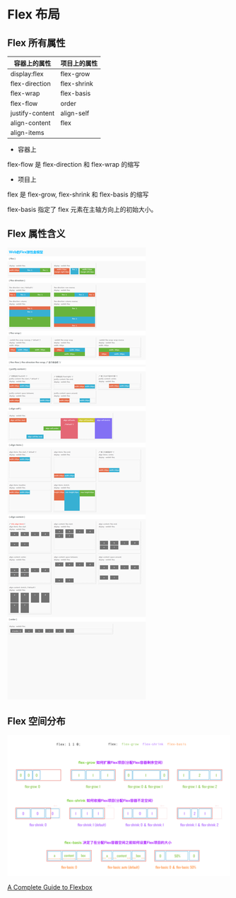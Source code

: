 # Flex 布局

## Flex 所有属性

| 容器上的属性    | 项目上的属性 |
| --------------- | ------------ |
| display:flex    | flex-grow    |
| flex-direction  | flex-shrink  |
| flex-wrap       | flex-basis   |
| flex-flow       | order        |
| justify-content | align-self   |
| align-content   | flex         |
| align-items     |              |

- 容器上

flex-flow 是 flex-direction 和 flex-wrap 的缩写

- 项目上

flex 是 flex-grow, flex-shrink 和 flex-basis 的缩写

flex-basis 指定了 flex 元素在主轴方向上的初始大小。

## Flex 属性含义

![flex](./assets/flex1.png)

## Flex 空间分布

![flex](./assets/flex2.png)

[A Complete Guide to Flexbox](https://css-tricks.com/snippets/css/a-guide-to-flexbox/)
